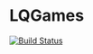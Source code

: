 # LQGames

[![Build Status](https://github.com/ahmedmogahed/LQGames.jl/actions/workflows/CI.yml/badge.svg?branch=main)](https://github.com/ahmedmogahed/LQGames.jl/actions/workflows/CI.yml?query=branch%3Amain)
